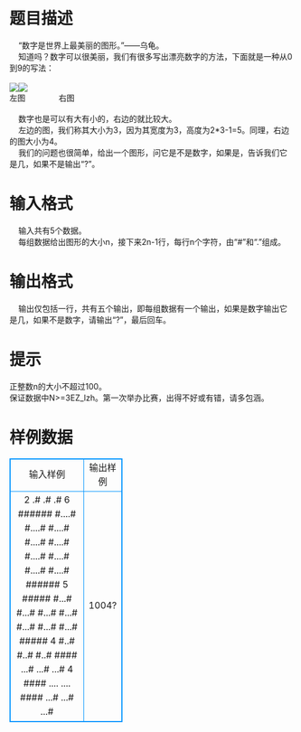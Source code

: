 # 

 
 # 题目描述 
&nbsp;&nbsp;&nbsp;&nbsp;“数字是世界上最美丽的图形。”——乌龟。<BR>&nbsp;&nbsp;&nbsp;&nbsp;知道吗？数字可以很美丽，我们有很多写出漂亮数字的方法，下面就是一种从0到9的写法：<BR><BR><img src="/source/joyoi/tyvj-1244/img/aHR0cDovL3d3dy5qb3lvaS5jbi9wcm9ibGVtL3R5dmotMTI0NC9wcm9ibGVtaW1nLzExLmJtcA==.bmp" border=0 align=middle><img src="/source/joyoi/tyvj-1244/img/aHR0cDovL3d3dy5qb3lvaS5jbi9wcm9ibGVtL3R5dmotMTI0NC9wcm9ibGVtaW1nLzEyLmJtcA==.bmp" border=0 align=middle><BR>左图&nbsp;&nbsp;&nbsp;&nbsp;&nbsp;&nbsp;&nbsp;&nbsp;&nbsp;&nbsp;&nbsp;&nbsp;&nbsp;&nbsp;&nbsp;右图<BR><BR>&nbsp;&nbsp;&nbsp;&nbsp;数字也是可以有大有小的，右边的就比较大。<BR>&nbsp;&nbsp;&nbsp;&nbsp;左边的图，我们称其大小为3，因为其宽度为3，高度为2*3-1=5。同理，右边的图大小为4。<BR>&nbsp;&nbsp;&nbsp;&nbsp;我们的问题也很简单，给出一个图形，问它是不是数字，如果是，告诉我们它是几，如果不是输出“?”。<BR> 

 
 # 输入格式 
&nbsp;&nbsp;&nbsp;&nbsp;输入共有5个数据。<BR>&nbsp;&nbsp;&nbsp;&nbsp;每组数据给出图形的大小n，接下来2n-1行，每行n个字符，由“#”和“.”组成。<BR> 

 
 # 输出格式 
&nbsp;&nbsp;&nbsp;&nbsp;输出仅包括一行，共有五个输出，即每组数据有一个输出，如果是数字输出它是几，如果不是数字，请输出“?”，最后回车。 

 
 # 提示 
正整数n的大小不超过100。<BR>保证数据中N&gt;=3EZ_lzh。第一次举办比赛，出得不好或有错，请多包涵。 
# 样例数据
<style>
        table,table tr th, table tr td { border:1px solid #0094ff; }
        table { width: 200px; min-height: 25px; line-height: 25px; text-align: center; border-collapse: collapse;}   
    </style>
<table>
	<tr>
		<td>输入样例</td>
		<td>输出样例</td>
	</tr>
<tr><td>2
.#
.#
.#
6
######
#....#
#....#
#....#
#....#
#....#
#....#
#....#
#....#
#....#
######
5
#####
#...#
#...#
#...#
#...#
#...#
#...#
#...#
#####
4
#..#
#..#
#..#
####
...#
...#
...#
4
####
....
....
####
...#
...#
...#
</td><td>1004?
</td></tr></table>
